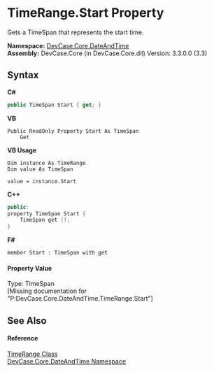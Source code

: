 # TimeRange.Start Property 
 

Gets a TimeSpan that represents the start time.

**Namespace:**&nbsp;<a href="N_DevCase_Core_DateAndTime">DevCase.Core.DateAndTime</a><br />**Assembly:**&nbsp;DevCase.Core (in DevCase.Core.dll) Version: 3.3.0.0 (3.3)

## Syntax

**C#**<br />
``` C#
public TimeSpan Start { get; }
```

**VB**<br />
``` VB
Public ReadOnly Property Start As TimeSpan
	Get
```

**VB Usage**<br />
``` VB Usage
Dim instance As TimeRange
Dim value As TimeSpan

value = instance.Start

```

**C++**<br />
``` C++
public:
property TimeSpan Start {
	TimeSpan get ();
}
```

**F#**<br />
``` F#
member Start : TimeSpan with get

```


#### Property Value
Type: TimeSpan<br />\[Missing <value> documentation for "P:DevCase.Core.DateAndTime.TimeRange.Start"\]

## See Also


#### Reference
<a href="T_DevCase_Core_DateAndTime_TimeRange">TimeRange Class</a><br /><a href="N_DevCase_Core_DateAndTime">DevCase.Core.DateAndTime Namespace</a><br />